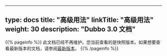 
---
type: docs
title: "高级用法"
linkTitle: "高级用法"
weight: 30
description: "Dubbo 3.0 文档"
---

{{% pageinfo %}} 此文档已经不再维护。您当前查看的是快照版本。如果想要查看最新版本的文档，请参阅[最新版本](/zh-cn/docs3-v2/java-sdk/advanced-features-and-usage/)。
{{% /pageinfo %}}
